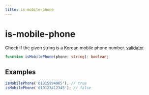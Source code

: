 ```yaml
---
title: is-mobile-phone
---
```


# is-mobile-phone

Check if the given string is a Korean mobile phone number. [validator](https://github.com/chriso/validator.js/blob/b30c2cad0ad9593214c20b44d315ce7a0ffc4715/src/lib/isMobilePhone.js#L54)

```typescript
function isMobilePhone(phone: string): boolean;
```

## Examples

```typescript
isMobilePhone('01015994905'); // true
isMobilePhone('010123412345'); // false
```
